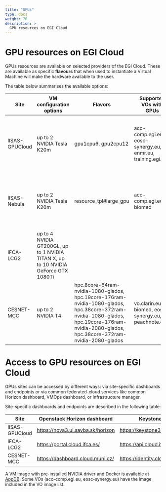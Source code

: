 ```yaml
---
title: "GPUs"
type: docs
weight: 70
description: >
  GPU resources on EGI Cloud
---
```


# GPU resources on EGI Cloud

GPUs resources are available on selected providers of the EGI Cloud. These are
available as specific **flavours** that when used to instantiate a Virtual
Machine will make the hardware available to the user.

The table below summarises the available options:

| Site           | VM configuration options                                                           | Flavors                                                                                                                                                                                    | Supported VOs with GPUs                                    | Access conditions                                                                     |
| -------------- | ---------------------------------------------------------------------------------- | ------------------------------------------------------------------------------------------------------------------------------------------------------------------------------------------ | ---------------------------------------------------------- | ------------------------------------------------------------------------------------- |
| IISAS-GPUCloud | up to 2 NVIDIA Tesla K20m                                                          | gpu1cpu6, gpu2cpu12                                                                                                                                                                        | acc-comp.egi.eu, eosc-synergy.eu, enmr.eu, training.egi.eu | Sponsored access for limited testing, conditions to be negotiated for long-term usage |
| IISAS-Nebula   | up to 2 NVIDIA Tesla K20m                                                          | resource_tpl#large_gpu                                                                                                                                                                     | acc-comp.egi.eu, biomed                                    | Sponsored access for limited testing, conditions to be negotiated for long-term usage |
| IFCA-LCG2      | up to 4 NVIDIA GT200GL, up to 1 NVIDIA TITAN X, up to 10 NVIDIA GeForce GTX 1080Ti |                                                                                                                                                                                            |                                                            | Pay-per-use                                                                           |
| CESNET-MCC     | up to 2 NVIDIA T4                                                                  | hpc.8core-64ram-nvidia-1080-glados, hpc.19core-176ram-nvidia-1080-glados, hpc.38core-372ram-nvidia-1080-glados, hpc.19core-176ram-nvidia-2080-glados, hpc.38core-372ram-nvidia-2080-glados | vo.clarin.eu, biomed, eosc-synergy.eu, peachnote.com       | Sponsored, conditions to be negotiated                                                |

# Access to GPU resources on EGI Cloud

GPUs sites can be accessed by different ways: via site-specific dashboards and
endpoints or via common federated-cloud services like common Horizon dashboard,
VMOps dashboard, or Infrastructure manager.

Site-specific dashboards and endpoints are described in the following table:

| Site           | Openstack Horizon dashboard       | Keystone endpoint                   |
| -------------- | --------------------------------- | ----------------------------------- |
| IISAS-GPUCloud | https://nova3.ui.savba.sk/horizon | https://keystone3.ui.savba.sk:5000/ |
| IFCA-LCG2      | https://portal.cloud.ifca.es/     | https://api.cloud.ifca.es:5000/     |
| CESNET-MCC     | https://dashboard.cloud.muni.cz/  | https://identity.cloud.muni.cz/     |

A VM image with pre-installed NVIDIA driver and Docker is available at
[AppDB](https://appdb.egi.eu/store/vappliance/nvidia.docker.centos.7). Some VOs
(acc-comp.egi.eu, eosc-synergy.eu) have the image included in the VO image list.
